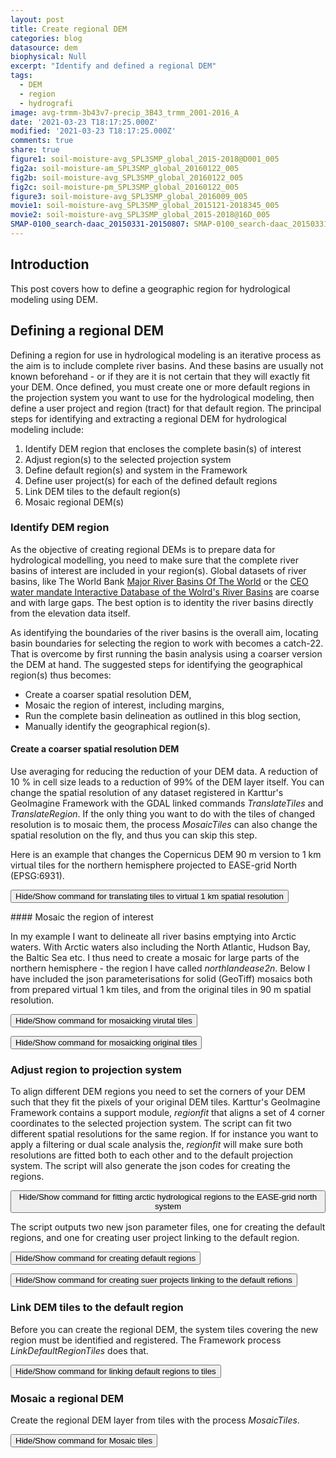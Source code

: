 ```yaml
---
layout: post
title: Create regional DEM
categories: blog
datasource: dem
biophysical: Null
excerpt: "Identify and defined a regional DEM"
tags:
  - DEM
  - region
  - hydrografi
image: avg-trmm-3b43v7-precip_3B43_trmm_2001-2016_A
date: '2021-03-23 T18:17:25.000Z'
modified: '2021-03-23 T18:17:25.000Z'
comments: true
share: true
figure1: soil-moisture-avg_SPL3SMP_global_2015-2018@D001_005
fig2a: soil-moisture-am_SPL3SMP_global_20160122_005
fig2b: soil-moisture-avg_SPL3SMP_global_20160122_005
fig2c: soil-moisture-pm_SPL3SMP_global_20160122_005
figure3: soil-moisture-avg_SPL3SMP_global_2016009_005
movie1: soil-moisture-avg_SPL3SMP_global_2015121-2018345_005
movie2: soil-moisture-avg_SPL3SMP_global_2015-2018@16D_005
SMAP-0100_search-daac_20150331-20150807: SMAP-0100_search-daac_20150331-20150807
---
```

<script src="https://karttur.github.io/common/assets/js/karttur/togglediv.js"></script>

## Introduction

This post covers how to define a geographic region for hydrological modeling using DEM.

## Defining a regional DEM

Defining a region for use in hydrological modeling is an iterative process as the aim is to include complete river basins. And these basins are usually not known beforehand - or if they are it is not certain that they will exactly fit your DEM. Once defined, you must create one or more default regions in the projection system you want to use for the hydrological modeling, then define a user project and region (tract) for that default region. The principal steps for identifying and extracting a regional DEM for hydrological modeling include:

1. Identify DEM region that encloses the complete basin(s) of interest
2. Adjust region(s) to the selected projection system
3. Define default region(s) and system in the Framework
4. Define user project(s) for each of the defined default regions
5. Link DEM tiles to the default region(s)
6. Mosaic regional DEM(s)

### Identify DEM region

As the objective of creating regional DEMs is to prepare data for hydrological modelling, you need to make sure that the complete river basins of interest are included in your region(s). Global datasets of river basins, like The World Bank [Major River Basins Of The World](https://datacatalog.worldbank.org/dataset/major-river-basins-world) or the [CEO water mandate Interactive Database of the Wolrd's River Basins](http://riverbasins.wateractionhub.org) are coarse and with large gaps. The best option is to identity the river basins directly from the elevation data itself.

As identifying the boundaries of the river basins is the overall aim, locating basin boundaries for selecting the region to work with becomes a catch-22. That is overcome by first running the basin analysis using a coarser version the DEM at hand. The suggested steps for identifying the geographical region(s) thus becomes:

- Create a coarser spatial resolution DEM,
- Mosaic the region of interest, including margins,
- Run the complete basin delineation as outlined in this blog section,
- Manually identify the geographical region(s).

#### Create a coarser spatial resolution DEM

Use averaging for reducing the reduction of your DEM data. A reduction of 10 % in cell size leads to a reduction of 99% of the DEM layer itself. You can change the spatial resolution of any dataset registered in Karttur's GeoImagine Framework with the GDAL linked commands _TranslateTiles_ and _TranslateRegion_. If the only thing you want to do with the tiles of changed resolution is to mosaic them, the process _MosaicTiles_ can also change the spatial resolution on the fly, and thus you can skip this step.

Here is an example that changes the Copernicus DEM 90 m version to 1 km virtual tiles for the northern hemisphere projected to EASE-grid North (EPSG:6931).

<button id= "toggletranslate" onclick="hiddencode('translate')">Hide/Show command for translating tiles to virtual 1 km spatial resolution</button>

<div id="translate" style="display:none">

{% capture text-capture %}
{% raw %}
```
{
  "userproject": {
    "userid": "karttur",
    "projectid": "karttur-nordichydro",
    "tractid": "karttur-nordichydro",
    "siteid": "*",
    "plotid": "*",
    "system": "ease2n"
  },
  "period": {
    "timestep": "static"
  },
  "process": [
    {
      "processid": "TranslateTiles",
      "version": "1.3",
      "overwrite": false,
      "parameters": {
        "tr_xres": 1000,
        "tr_yres": 1000,
        "resample":"average"
      },
      "srcpath": {
        "volume": "Ancillary",
        "hdr": "tif"
      },
      "dstpath": {
        "volume": "Ancillary",
        "hdr": "vrt"
      },
      "srccomp": [
        {
          "copernicusdem90": {
            "source": "ESA",
            "product": "copernicusdem",
            "content": "dem",
            "layerid": "dem90",
            "prefix": "dem90",
            "suffix": "v01"
          }
        }
      ],
      "dstcopy": [
        {
          "copernicusdem90": {
            "layerid": "dem1k",
            "prefix": "dem1k",
            "suffix": "v01"
          }
        }
      ]
    }
  ]
}
```
{% endraw %}
{% endcapture %}
{% include widgets/toggle-code.html  toggle-text=text-capture  %}
</div>
#### Mosaic the region of interest

In my example I want to delineate all river basins emptying into Arctic waters. With Arctic waters also including the North Atlantic, Hudson Bay, the Baltic Sea etc. I thus need to create a mosaic for large parts of the northern hemisphere - the region I have called _northlandease2n_. Below I have included the json parameterisations for solid (GeoTiff) mosaics both from prepared virtual 1 km tiles, and from the original tiles in 90 m spatial resolution.

<button id= "togglemosaic1" onclick="hiddencode('mosaic1')">Hide/Show command for mosaicking virutal tiles</button>

<div id="mosaic1" style="display:none">

{% capture text-capture %}
{% raw %}
```
{
  "userproject": {
    "userid": "karttur",
    "projectid": "karttur-northlandease2n",
    "tractid": "karttur-northlandease2n",
    "siteid": "*",
    "plotid": "*",
    "system": "ease2n"
  },
  "period": {
    "timestep": "static"
  },
  "process": [    
    {
      "processid": "MosaicTiles",
      "version": "1.3",
      "overwrite": false,
      "parameters": {
        "tr_xres": 1000,
        "tr_yres": 1000,
        "resample": "near",
        "asscript": false,
        "fillnodata": false,
        "fillmaxdist": 0,
        "fillsmooth": 0
      },
      "srcpath": {
        "volume": "karttur",
        "hdr": "tif"
      },
      "dstpath": {
        "volume": "karttur",
        "hdr": "tif"
      },
      "srccomp": [
        {
          "copdem90": {
            "source": "ESA",
            "product": "copdem",
            "content": "dem",
            "layerid": "dem90",
            "prefix": "dem90",
            "suffix": "v01"
          }
        }
      ],
      "dstcopy": [
        {
          "copdem90": {
            "layerid": "dem1k",
            "prefix": "dem",
            "suffix": "v01-1k"
          }
        }
      ]
    }
  ]
}
```
{% endraw %}
{% endcapture %}
{% include widgets/toggle-code.html  toggle-text=text-capture  %}
</div>

<button id= "togglemosaic2" onclick="hiddencode('mosaic2')">Hide/Show command for mosaicking original tiles</button>

<div id="mosaic2" style="display:none">

{% capture text-capture %}
{% raw %}
```
{
  "userproject": {
    "userid": "karttur",
    "projectid": "karttur-northlandease2n",
    "tractid": "karttur-northlandease2n",
    "siteid": "*",
    "plotid": "*",
    "system": "ease2n"
  },
  "period": {
    "timestep": "static"
  },
  "process": [    
    {
      "processid": "MosaicTiles",
      "version": "1.3",
      "overwrite": false,
      "parameters": {
        "tr_xres": 1000,
        "tr_yres": 1000,
        "resample": "average",
        "asscript": false,
        "fillnodata": false,
        "fillmaxdist": 0,
        "fillsmooth": 0
      },
      "srcpath": {
        "volume": "karttur",
        "hdr": "tif"
      },
      "dstpath": {
        "volume": "karttur",
        "hdr": "tif"
      },
      "srccomp": [
        {
          "copdem90": {
            "source": "ESA",
            "product": "copdem",
            "content": "dem",
            "layerid": "dem90",
            "prefix": "dem",
            "suffix": "v01-90m"
          }
        }
      ],
      "dstcopy": [
        {
          "copdem90": {
            "layerid": "dem1k",
            "prefix": "dem",
            "suffix": "v01-1k"
          }
        }
      ]
    }
  ]
}
```
{% endraw %}
{% endcapture %}
{% include widgets/toggle-code.html  toggle-text=text-capture  %}
</div>

### Adjust region to projection system

To align different DEM regions you need to set the corners of your DEM such that they fit the pixels of your original DEM tiles. Karttur's GeoImagine Framework contains a support module, _regionfit_ that aligns a set of 4 corner coordinates to the selected projection system. The script can fit two different spatial resolutions for the same region. If for instance you want to apply a filtering or dual scale analysis the, _regionfit_  will make sure both resolutions are fitted both to each other and to the default projection system. The script will also generate the json codes for creating the regions.

<button id= "toggleregionfit" onclick="hiddencode('regionfit')">Hide/Show command for fitting arctic hydrological regions to the EASE-grid north system</button>

<div id="regionfit" style="display:none">

{% capture text-capture %}
{% raw %}
```
{
  "ease2n": [

    {
      "x0": -9000000,
      "y0": -9000000,
      "regionid": "nordichydro_ease2n",
      "dimdiv": 1000,
      "xres": 90,
      "yres": 90,
      "minx": 242256,
      "miny": -4650000,
      "maxx": 2080000,
      "maxy": -1845000
    },
    {
      "x0": -9000000,
      "y0": -9000000,
      "regionid": "greenlandhydro_ease2n",
      "dimdiv": 1000,
      "xres": 90,
      "yres": 90,
      "minx": -3122000,
      "miny": -2807000,
      "maxx": -179000,
      "maxy": -360080
    },
    {
      "x0": -9000000,
      "y0": -9000000,
      "regionid": "cahydro_ease2n",
      "dimdiv": 1000,
      "xres": 90,
      "yres": 90,
      "minx": -5370000,
      "miny": -2850000,
      "maxx": -2870000,
      "maxy": 295000
    },
    {
      "x0": -9000000,
      "y0": -9000000,
      "regionid": "alaskahydro_ease2n",
      "dimdiv": 1000,
      "xres": 90,
      "yres": 90,
      "minx": -4840000,
      "miny": -426000,
      "maxx": -750000,
      "maxy": 3140000
    },
    {
      "x0": -9000000,
      "y0": -9000000,
      "regionid": "kolymahydro_ease2n",
      "dimdiv": 1000,
      "xres": 90,
      "yres": 90,
      "minx": -850000,
      "miny": 1340000,
      "maxx": 2000000,
      "maxy": 4000000
    },
    {
      "x0": -9000000,
      "y0": -9000000,
      "regionid": "lenahydro_ease2n",
      "dimdiv": 1000,
      "xres": 90,
      "yres": 90,
      "minx": 1430000,
      "miny": 540000,
      "maxx": 5000000,
      "maxy": 3700000
    },
    {
      "x0": -9000000,
      "y0": -9000000,
      "regionid": "yieniseyhydro_ease2n",
      "dimdiv": 1000,
      "xres": 90,
      "yres": 90,
      "minx": 2050000,
      "miny": -434000,
      "maxx": 5000000,
      "maxy": 1730000
    },
    {
      "x0": -9000000,
      "y0": -9000000,
      "regionid": "obhydro_ease2n",
      "dimdiv": 1000,
      "xres": 90,
      "yres": 90,
      "minx": 1800000,
      "miny": -2180000,
      "maxx": 5000000,
      "maxy": 415000
    },
    {
      "x0": -9000000,
      "y0": -9000000,
      "regionid": "dvinahydro_ease2n",
      "dimdiv": 1000,
      "xres": 90,
      "yres": 90,
      "minx": 1750000,
      "miny": -2740000,
      "maxx": 2660000,
      "maxy": -1710000
    },
    {
      "x0": -9000000,
      "y0": -9000000,
      "regionid": "arcticoceanhydro_ease2n",
      "dimdiv": 1000,
      "xres": 90,
      "yres": 90,
      "minx": 242256,
      "miny": -1845000,
      "maxx": 2080000,
      "maxy": 1500000
    }
  ]
}
```
{% endraw %}
{% endcapture %}
{% include widgets/toggle-code.html  toggle-text=text-capture  %}
</div>

The script outputs two new json parameter files, one for creating the default regions, and one for creating user project linking  to the default region.

<button id= "toggledefreg" onclick="hiddencode('defreg')">Hide/Show command for creating default regions</button>

<div id="defreg" style="display:none">

{% capture text-capture %}
{% raw %}
```
{
   "userproject": {
      "userid": "karttur",
      "projectid": "karttur",
      "tractid": "karttur",
      "siteid": "*",
      "plotid": "*",
      "system": "ease2n"
   },
   "period": {
      "timestep": "static"
   },
   "process": [
      {
         "processid": "DefaultRegionFromCoords",
         "overwrite": true,
         "parameters": {
            "regioncat": "global",
            "regionid": "nordichydro_ease2n",
            "regionname": "nordichydro_ease2n hydro ease2n",
            "parentcat": "global",
            "parentid": "global",
            "stratum": "1",
            "minx": 234000,
            "miny": -4653000,
            "maxx": 2124000,
            "maxy": -1773000,
            "version": "1.0",
            "title": "nordichydro_ease2n hydro ease2n",
            "label": "nordichydro_ease2n hydrological region for ease2n."
         },
         "dstpath": {
            "volume": "Ancillary"
         },
         "dstcomp": [
            {
               "nordichydro_ease2n": {
                  "masked": "N",
                  "measure": "N",
                  "source": "karttur",
                  "product": "pubroi",
                  "content": "roi",
                  "layerid": "hydroreg",
                  "prefix": "hydroreg",
                  "suffix": "v01-ease2n",
                  "dataunit": "boundary",
                  "celltype": "vector",
                  "cellnull": "0"
               }
            }
         ]
      },
      {
         "processid": "DefaultRegionFromCoords",
         "overwrite": true,
         "parameters": {
            "regioncat": "global",
            "regionid": "greenlandhydro_ease2n",
            "regionname": "greenlandhydro_ease2n hydro ease2n",
            "parentcat": "global",
            "parentid": "global",
            "stratum": "1",
            "minx": -3123000,
            "miny": -2808000,
            "maxx": -153000,
            "maxy": -288000,
            "version": "1.0",
            "title": "greenlandhydro_ease2n hydro ease2n",
            "label": "greenlandhydro_ease2n hydrological region for ease2n."
         },
         "dstpath": {
            "volume": "Ancillary"
         },
         "dstcomp": [
            {
               "greenlandhydro_ease2n": {
                  "masked": "N",
                  "measure": "N",
                  "source": "karttur",
                  "product": "pubroi",
                  "content": "roi",
                  "layerid": "hydroreg",
                  "prefix": "hydroreg",
                  "suffix": "v01-ease2n",
                  "dataunit": "boundary",
                  "celltype": "vector",
                  "cellnull": "0"
               }
            }
         ]
      },
      {
         "processid": "DefaultRegionFromCoords",
         "overwrite": true,
         "parameters": {
            "regioncat": "global",
            "regionid": "cahydro_ease2n",
            "regionname": "cahydro_ease2n hydro ease2n",
            "parentcat": "global",
            "parentid": "global",
            "stratum": "1",
            "minx": -5373000,
            "miny": -2853000,
            "maxx": -2853000,
            "maxy": 297000,
            "version": "1.0",
            "title": "cahydro_ease2n hydro ease2n",
            "label": "cahydro_ease2n hydrological region for ease2n."
         },
         "dstpath": {
            "volume": "Ancillary"
         },
         "dstcomp": [
            {
               "cahydro_ease2n": {
                  "masked": "N",
                  "measure": "N",
                  "source": "karttur",
                  "product": "pubroi",
                  "content": "roi",
                  "layerid": "hydroreg",
                  "prefix": "hydroreg",
                  "suffix": "v01-ease2n",
                  "dataunit": "boundary",
                  "celltype": "vector",
                  "cellnull": "0"
               }
            }
         ]
      },
      {
         "processid": "DefaultRegionFromCoords",
         "overwrite": true,
         "parameters": {
            "regioncat": "global",
            "regionid": "alaskahydro_ease2n",
            "regionname": "alaskahydro_ease2n hydro ease2n",
            "parentcat": "global",
            "parentid": "global",
            "stratum": "1",
            "minx": -4842000,
            "miny": -432000,
            "maxx": -702000,
            "maxy": 3168000,
            "version": "1.0",
            "title": "alaskahydro_ease2n hydro ease2n",
            "label": "alaskahydro_ease2n hydrological region for ease2n."
         },
         "dstpath": {
            "volume": "Ancillary"
         },
         "dstcomp": [
            {
               "alaskahydro_ease2n": {
                  "masked": "N",
                  "measure": "N",
                  "source": "karttur",
                  "product": "pubroi",
                  "content": "roi",
                  "layerid": "hydroreg",
                  "prefix": "hydroreg",
                  "suffix": "v01-ease2n",
                  "dataunit": "boundary",
                  "celltype": "vector",
                  "cellnull": "0"
               }
            }
         ]
      },
      {
         "processid": "DefaultRegionFromCoords",
         "overwrite": true,
         "parameters": {
            "regioncat": "global",
            "regionid": "kolymahydro_ease2n",
            "regionname": "kolymahydro_ease2n hydro ease2n",
            "parentcat": "global",
            "parentid": "global",
            "stratum": "1",
            "minx": -855000,
            "miny": 1332000,
            "maxx": 2025000,
            "maxy": 4032000,
            "version": "1.0",
            "title": "kolymahydro_ease2n hydro ease2n",
            "label": "kolymahydro_ease2n hydrological region for ease2n."
         },
         "dstpath": {
            "volume": "Ancillary"
         },
         "dstcomp": [
            {
               "kolymahydro_ease2n": {
                  "masked": "N",
                  "measure": "N",
                  "source": "karttur",
                  "product": "pubroi",
                  "content": "roi",
                  "layerid": "hydroreg",
                  "prefix": "hydroreg",
                  "suffix": "v01-ease2n",
                  "dataunit": "boundary",
                  "celltype": "vector",
                  "cellnull": "0"
               }
            }
         ]
      },
      {
         "processid": "DefaultRegionFromCoords",
         "overwrite": true,
         "parameters": {
            "regioncat": "global",
            "regionid": "lenahydro_ease2n",
            "regionname": "lenahydro_ease2n hydro ease2n",
            "parentcat": "global",
            "parentid": "global",
            "stratum": "1",
            "minx": 1422000,
            "miny": 540000,
            "maxx": 5022000,
            "maxy": 3780000,
            "version": "1.0",
            "title": "lenahydro_ease2n hydro ease2n",
            "label": "lenahydro_ease2n hydrological region for ease2n."
         },
         "dstpath": {
            "volume": "Ancillary"
         },
         "dstcomp": [
            {
               "lenahydro_ease2n": {
                  "masked": "N",
                  "measure": "N",
                  "source": "karttur",
                  "product": "pubroi",
                  "content": "roi",
                  "layerid": "hydroreg",
                  "prefix": "hydroreg",
                  "suffix": "v01-ease2n",
                  "dataunit": "boundary",
                  "celltype": "vector",
                  "cellnull": "0"
               }
            }
         ]
      },
      {
         "processid": "DefaultRegionFromCoords",
         "overwrite": true,
         "parameters": {
            "regioncat": "global",
            "regionid": "yieniseyhydro_ease2n",
            "regionname": "yieniseyhydro_ease2n hydro ease2n",
            "parentcat": "global",
            "parentid": "global",
            "stratum": "1",
            "minx": 2043000,
            "miny": -441000,
            "maxx": 5013000,
            "maxy": 1809000,
            "version": "1.0",
            "title": "yieniseyhydro_ease2n hydro ease2n",
            "label": "yieniseyhydro_ease2n hydrological region for ease2n."
         },
         "dstpath": {
            "volume": "Ancillary"
         },
         "dstcomp": [
            {
               "yieniseyhydro_ease2n": {
                  "masked": "N",
                  "measure": "N",
                  "source": "karttur",
                  "product": "pubroi",
                  "content": "roi",
                  "layerid": "hydroreg",
                  "prefix": "hydroreg",
                  "suffix": "v01-ease2n",
                  "dataunit": "boundary",
                  "celltype": "vector",
                  "cellnull": "0"
               }
            }
         ]
      },
      {
         "processid": "DefaultRegionFromCoords",
         "overwrite": true,
         "parameters": {
            "regioncat": "global",
            "regionid": "obhydro_ease2n",
            "regionname": "obhydro_ease2n hydro ease2n",
            "parentcat": "global",
            "parentid": "global",
            "stratum": "1",
            "minx": 1800000,
            "miny": -2187000,
            "maxx": 5040000,
            "maxy": 423000,
            "version": "1.0",
            "title": "obhydro_ease2n hydro ease2n",
            "label": "obhydro_ease2n hydrological region for ease2n."
         },
         "dstpath": {
            "volume": "Ancillary"
         },
         "dstcomp": [
            {
               "obhydro_ease2n": {
                  "masked": "N",
                  "measure": "N",
                  "source": "karttur",
                  "product": "pubroi",
                  "content": "roi",
                  "layerid": "hydroreg",
                  "prefix": "hydroreg",
                  "suffix": "v01-ease2n",
                  "dataunit": "boundary",
                  "celltype": "vector",
                  "cellnull": "0"
               }
            }
         ]
      },
      {
         "processid": "DefaultRegionFromCoords",
         "overwrite": true,
         "parameters": {
            "regioncat": "global",
            "regionid": "dvinahydro_ease2n",
            "regionname": "dvinahydro_ease2n hydro ease2n",
            "parentcat": "global",
            "parentid": "global",
            "stratum": "1",
            "minx": 1746000,
            "miny": -2745000,
            "maxx": 2736000,
            "maxy": -1665000,
            "version": "1.0",
            "title": "dvinahydro_ease2n hydro ease2n",
            "label": "dvinahydro_ease2n hydrological region for ease2n."
         },
         "dstpath": {
            "volume": "Ancillary"
         },
         "dstcomp": [
            {
               "dvinahydro_ease2n": {
                  "masked": "N",
                  "measure": "N",
                  "source": "karttur",
                  "product": "pubroi",
                  "content": "roi",
                  "layerid": "hydroreg",
                  "prefix": "hydroreg",
                  "suffix": "v01-ease2n",
                  "dataunit": "boundary",
                  "celltype": "vector",
                  "cellnull": "0"
               }
            }
         ]
      },
      {
         "processid": "DefaultRegionFromCoords",
         "overwrite": true,
         "parameters": {
            "regioncat": "global",
            "regionid": "arcticoceanhydro_ease2n",
            "regionname": "arcticoceanhydro_ease2n hydro ease2n",
            "parentcat": "global",
            "parentid": "global",
            "stratum": "1",
            "minx": 234000,
            "miny": -1845000,
            "maxx": 2124000,
            "maxy": 1575000,
            "version": "1.0",
            "title": "arcticoceanhydro_ease2n hydro ease2n",
            "label": "arcticoceanhydro_ease2n hydrological region for ease2n."
         },
         "dstpath": {
            "volume": "Ancillary"
         },
         "dstcomp": [
            {
               "arcticoceanhydro_ease2n": {
                  "masked": "N",
                  "measure": "N",
                  "source": "karttur",
                  "product": "pubroi",
                  "content": "roi",
                  "layerid": "hydroreg",
                  "prefix": "hydroreg",
                  "suffix": "v01-ease2n",
                  "dataunit": "boundary",
                  "celltype": "vector",
                  "cellnull": "0"
               }
            }
         ]
      }
   ]
}
```
{% endraw %}
{% endcapture %}
{% include widgets/toggle-code.html  toggle-text=text-capture  %}
</div>

<button id= "toggleuserproj" onclick="hiddencode('userproj')">Hide/Show command for creating suer projects linking to the default refions</button>

<div id="userproj" style="display:none">

{% capture text-capture %}
{% raw %}
```
{
   "userproject": {
      "userid": "karttur",
      "projectid": "karttur",
      "tractid": "karttur",
      "siteid": "*",
      "plotid": "*",
      "system": "ease2n"
   },
   "period": {
      "timestep": "static"
   },
   "process": [
      {
         "processid": "ManageDefRegProj",
         "overwrite": false,
         "parameters": {
            "defaultregion": "nordichydro_ease2n",
            "tractid": "karttur-nordichydro_ease2n",
            "tractname": "karttur nordichydro_ease2n",
            "projid": "karttur-nordichydro_ease2n",
            "projname": "karttur nordichydro_ease2n",
            "tracttitle": "karttur nordichydro_ease2n",
            "tractlabel": "karttur nordichydro_ease2n",
            "projtitle": "karttur nordichydro_ease2n",
            "projlabel": "karttur nordichydro_ease2n"
         }
      },
      {
         "processid": "ManageDefRegProj",
         "overwrite": false,
         "parameters": {
            "defaultregion": "greenlandhydro_ease2n",
            "tractid": "karttur-greenlandhydro_ease2n",
            "tractname": "karttur greenlandhydro_ease2n",
            "projid": "karttur-greenlandhydro_ease2n",
            "projname": "karttur greenlandhydro_ease2n",
            "tracttitle": "karttur greenlandhydro_ease2n",
            "tractlabel": "karttur greenlandhydro_ease2n",
            "projtitle": "karttur greenlandhydro_ease2n",
            "projlabel": "karttur greenlandhydro_ease2n"
         }
      },
      {
         "processid": "ManageDefRegProj",
         "overwrite": false,
         "parameters": {
            "defaultregion": "cahydro_ease2n",
            "tractid": "karttur-cahydro_ease2n",
            "tractname": "karttur cahydro_ease2n",
            "projid": "karttur-cahydro_ease2n",
            "projname": "karttur cahydro_ease2n",
            "tracttitle": "karttur cahydro_ease2n",
            "tractlabel": "karttur cahydro_ease2n",
            "projtitle": "karttur cahydro_ease2n",
            "projlabel": "karttur cahydro_ease2n"
         }
      },
      {
         "processid": "ManageDefRegProj",
         "overwrite": false,
         "parameters": {
            "defaultregion": "alaskahydro_ease2n",
            "tractid": "karttur-alaskahydro_ease2n",
            "tractname": "karttur alaskahydro_ease2n",
            "projid": "karttur-alaskahydro_ease2n",
            "projname": "karttur alaskahydro_ease2n",
            "tracttitle": "karttur alaskahydro_ease2n",
            "tractlabel": "karttur alaskahydro_ease2n",
            "projtitle": "karttur alaskahydro_ease2n",
            "projlabel": "karttur alaskahydro_ease2n"
         }
      },
      {
         "processid": "ManageDefRegProj",
         "overwrite": false,
         "parameters": {
            "defaultregion": "kolymahydro_ease2n",
            "tractid": "karttur-kolymahydro_ease2n",
            "tractname": "karttur kolymahydro_ease2n",
            "projid": "karttur-kolymahydro_ease2n",
            "projname": "karttur kolymahydro_ease2n",
            "tracttitle": "karttur kolymahydro_ease2n",
            "tractlabel": "karttur kolymahydro_ease2n",
            "projtitle": "karttur kolymahydro_ease2n",
            "projlabel": "karttur kolymahydro_ease2n"
         }
      },
      {
         "processid": "ManageDefRegProj",
         "overwrite": false,
         "parameters": {
            "defaultregion": "lenahydro_ease2n",
            "tractid": "karttur-lenahydro_ease2n",
            "tractname": "karttur lenahydro_ease2n",
            "projid": "karttur-lenahydro_ease2n",
            "projname": "karttur lenahydro_ease2n",
            "tracttitle": "karttur lenahydro_ease2n",
            "tractlabel": "karttur lenahydro_ease2n",
            "projtitle": "karttur lenahydro_ease2n",
            "projlabel": "karttur lenahydro_ease2n"
         }
      },
      {
         "processid": "ManageDefRegProj",
         "overwrite": false,
         "parameters": {
            "defaultregion": "yieniseyhydro_ease2n",
            "tractid": "karttur-yieniseyhydro_ease2n",
            "tractname": "karttur yieniseyhydro_ease2n",
            "projid": "karttur-yieniseyhydro_ease2n",
            "projname": "karttur yieniseyhydro_ease2n",
            "tracttitle": "karttur yieniseyhydro_ease2n",
            "tractlabel": "karttur yieniseyhydro_ease2n",
            "projtitle": "karttur yieniseyhydro_ease2n",
            "projlabel": "karttur yieniseyhydro_ease2n"
         }
      },
      {
         "processid": "ManageDefRegProj",
         "overwrite": false,
         "parameters": {
            "defaultregion": "obhydro_ease2n",
            "tractid": "karttur-obhydro_ease2n",
            "tractname": "karttur obhydro_ease2n",
            "projid": "karttur-obhydro_ease2n",
            "projname": "karttur obhydro_ease2n",
            "tracttitle": "karttur obhydro_ease2n",
            "tractlabel": "karttur obhydro_ease2n",
            "projtitle": "karttur obhydro_ease2n",
            "projlabel": "karttur obhydro_ease2n"
         }
      },
      {
         "processid": "ManageDefRegProj",
         "overwrite": false,
         "parameters": {
            "defaultregion": "dvinahydro_ease2n",
            "tractid": "karttur-dvinahydro_ease2n",
            "tractname": "karttur dvinahydro_ease2n",
            "projid": "karttur-dvinahydro_ease2n",
            "projname": "karttur dvinahydro_ease2n",
            "tracttitle": "karttur dvinahydro_ease2n",
            "tractlabel": "karttur dvinahydro_ease2n",
            "projtitle": "karttur dvinahydro_ease2n",
            "projlabel": "karttur dvinahydro_ease2n"
         }
      },
      {
         "processid": "ManageDefRegProj",
         "overwrite": false,
         "parameters": {
            "defaultregion": "arcticoceanhydro_ease2n",
            "tractid": "karttur-arcticoceanhydro_ease2n",
            "tractname": "karttur arcticoceanhydro_ease2n",
            "projid": "karttur-arcticoceanhydro_ease2n",
            "projname": "karttur arcticoceanhydro_ease2n",
            "tracttitle": "karttur arcticoceanhydro_ease2n",
            "tractlabel": "karttur arcticoceanhydro_ease2n",
            "projtitle": "karttur arcticoceanhydro_ease2n",
            "projlabel": "karttur arcticoceanhydro_ease2n"
         }
      }
   ]
}
```
{% endraw %}
{% endcapture %}
{% include widgets/toggle-code.html  toggle-text=text-capture  %}
</div>


### Link DEM tiles to the default region

Before you can create the regional DEM, the system tiles covering the new region must be identified and registered. The Framework process _LinkDefaultRegionTiles_ does that.

<button id= "togglelinktiles" onclick="hiddencode('linktiles')">Hide/Show command for linking default regions to tiles</button>

<div id="linktiles" style="display:none">

{% capture text-capture %}
{% raw %}

```
{
  "userproject": {
    "userid": "karttur",
    "projectid": "karttur",
    "tractid": "karttur",
    "siteid": "*",
    "plotid": "*",
    "system": "ease2n"
  },
  "period": {
    "timestep": "static"
  },
  "process": [
    {
      "processid": "LinkDefaultRegionTiles",
      "version": "0.9",
      "verbose": 2,
      "parameters": {
        "defregmask": "global"
        },
      "srcpath": {
        "volume": "MODIS56",
        "hdr": "shp",
        "dat": "shp"
      },
      "srccomp": [
        {
          "regions": {
            "source": "karttur",
            "product": "roi",
            "content": "pubroi",
            "layerid": "defreg",
            "prefix": "defreg",
            "suffix": "v010"
          }
        }
      ]
    }
  ]
}
```
{% endraw %}
{% endcapture %}
{% include widgets/toggle-code.html  toggle-text=text-capture  %}
</div>

### Mosaic a regional DEM

Create the regional DEM layer from tiles with the process _MosaicTiles_.

<button id= "togglemosaictiles" onclick="hiddencode('mosaictiles')">Hide/Show command for Mosaic tiles</button>

<div id="mosaictiles" style="display:none">

{% capture text-capture %}
{% raw %}

```
{
  "userproject": {
    "userid": "karttur",
    "projectid": "karttur-nordichydro",
    "tractid": "karttur-nordichydro",
    "siteid": "*",
    "plotid": "*",
    "system": "ease2n"
  },
  "period": {
    "timestep": "static"
  },
  "process": [
    {
      "processid": "MosaicTiles",
      "version": "1.3",
      "overwrite": true,
      "parameters": {
        "tr_xres": 90,
        "tr_yres": 90,
        "resample": "near",
        "asscript": false,
        "fillnodata": true,
        "fillmaxdist": 3,
        "fillsmooth": 0
      },
      "srcpath": {
        "volume": "MODIS56"
      },
      "dstpath": {
        "volume": "MODIS56"
      },
      "srccomp": [
        {
          "dem90": {
            "source": "ESA-DUE",
            "product": "panarcticdem",
            "content": "dem",
            "layerid": "panarcticdem90",
            "prefix": "dem90",
            "suffix": "v01"
          }
        }
      ],
      "dstcopy": [
        {
          "dem90": {
            "srccomp": "dem_dem90",
            "layerid": "panarcticdem90"
          }
        }
      ]
    }
  ]
}

```
{% endraw %}
{% endcapture %}
{% include widgets/toggle-code.html  toggle-text=text-capture  %}
</div>
